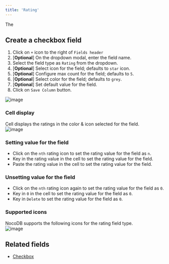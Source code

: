 ```yaml
---
title: 'Rating'
---
```



The 

## Create a checkbox field
1. Click on `+` icon to the right of `Fields header`
2. [**Optional**] On the dropdown modal, enter the field name.
3. Select the field type as `Rating` from the dropdown.
4. [**Optional**] Select icon for the field; defaults to `star` icon.
5. [**Optional**] Configure max count for the field; defaults to `5`.
6. [**Optional**] Select color for the field; defaults to `grey`.
7. [**Optional**] Set default value for the field.
8. Click on `Save Column` button.

![image](/img/v2/fields/rating.png)

### Cell display
Cell displays the ratings in the color & icon selected for the field.    
![image](/img/v2/fields/rating-cell.png)

### Setting value for the field
- Click on the `nth` rating icon to set the rating value for the field as `n`.
- Key in the rating value in the cell to set the rating value for the field.
- Paste the rating value in the cell to set the rating value for the field.

### Unsetting value for the field
- Click on the `nth` rating icon again to set the rating value for the field as `0`.
- Key in `0` in the cell to set the rating value for the field as `0`.
- Key in `Delete` to set the rating value for the field as `0`.

### Supported icons
NocoDB supports the following icons for the rating field type.  
![image](/img/v2/fields/rating-icon.png)

## Related fields
- [Checkbox](020.checkbox.md)
